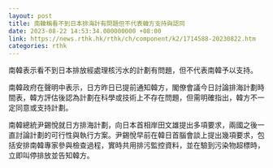 ```yaml
---
layout: post
title: 南韓稱看不到日本排海計有問題但不代表韓方支持與認同
date: 2023-08-22 14:53:34.000000000 +08:00
link: https://news.rthk.hk/rthk/ch/component/k2/1714588-20230822.htm
categories: rthk
---
```


南韓表示看不到日本排放經處理核污水的計劃有問題，但不代表南韓予以支持。

南韓政府在聲明中表示，日方昨日已提前通知韓方，閣僚會議今日討論排海計劃時間表，韓方評估後認為計劃在科學或技術上不存在問題，但需明確指出，韓方不一定同意或支持計劃。

南韓總統尹錫悅就日方排海計劃，向日本首相岸田文雄提出多項要求，兩國之後一直討論計劃的可行性與執行方案。尹錫悅早前在韓日首腦會談上提出幾項要求，包括安排南韓專家參與檢查過程，實時共用排污監控資料，並在驗到污染物超標時，立即叫停排放並告知韓方。
